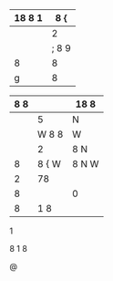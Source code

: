 | 18 8 1   | 8 {   |
|----------|-------|
|          | 2     |
|          | ; 8 9 |
| 8        | 8     |
| g        | 8     |

| 8 8   |       | 18 8   |
|-------|-------|--------|
|       | 5     | N      |
|       | W 8 8 | W      |
|       | 2     | 8 N    |
| 8     | 8 { W | 8 N W  |
| 2     | 78    |        |
| 8     |       | 0      |
| 8     | 1 8   |        |

1

8 1 8

@